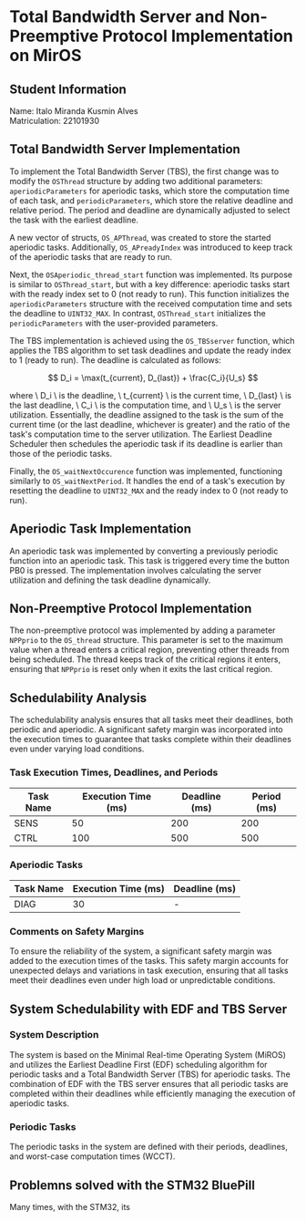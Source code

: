 # Total Bandwidth Server and Non-Preemptive Protocol Implementation on MirOS

## Student Information

Name: Italo Miranda Kusmin Alves  
Matriculation: 22101930

## Total Bandwidth Server Implementation

To implement the Total Bandwidth Server (TBS), the first change was to modify the `OSThread` structure by adding two additional parameters: `aperiodicParameters` for aperiodic tasks, which store the computation time of each task, and `periodicParameters`, which store the relative deadline and relative period. The period and deadline are dynamically adjusted to select the task with the earliest deadline.

A new vector of structs, `OS_APThread`, was created to store the started aperiodic tasks. Additionally, `OS_APreadyIndex` was introduced to keep track of the aperiodic tasks that are ready to run.

Next, the `OSAperiodic_thread_start` function was implemented. Its purpose is similar to `OSThread_start`, but with a key difference: aperiodic tasks start with the ready index set to 0 (not ready to run). This function initializes the `aperiodicParameters` structure with the received computation time and sets the deadline to `UINT32_MAX`. In contrast, `OSThread_start` initializes the `periodicParameters` with the user-provided parameters.

The TBS implementation is achieved using the `OS_TBSserver` function, which applies the TBS algorithm to set task deadlines and update the ready index to 1 (ready to run). The deadline is calculated as follows:

$$
D_i = \max(t_{current}, D_{last}) + \frac{C_i}{U_s}
$$

where \ D_i \ is the deadline, \ t_{current} \ is the current time, \ D_{last} \ is the last deadline, \ C_i \ is the computation time, and \ U_s \ is the server utilization. Essentially, the deadline assigned to the task is the sum of the current time (or the last deadline, whichever is greater) and the ratio of the task's computation time to the server utilization. The Earliest Deadline Scheduler then schedules the aperiodic task if its deadline is earlier than those of the periodic tasks.

Finally, the `OS_waitNextOccurence` function was implemented, functioning similarly to `OS_waitNextPeriod`. It handles the end of a task's execution by resetting the deadline to `UINT32_MAX` and the ready index to 0 (not ready to run).


## Aperiodic Task Implementation

An aperiodic task was implemented by converting a previously periodic function into an aperiodic task. This task is triggered every time the button PB0 is pressed. The implementation involves calculating the server utilization and defining the task deadline dynamically.

## Non-Preemptive Protocol Implementation

The non-preemptive protocol was implemented by adding a parameter `NPPprio` to the `OS_thread` structure. This parameter is set to the maximum value when a thread enters a critical region, preventing other threads from being scheduled. The thread keeps track of the critical regions it enters, ensuring that `NPPprio` is reset only when it exits the last critical region.

## Schedulability Analysis

The schedulability analysis ensures that all tasks meet their deadlines, both periodic and aperiodic. A significant safety margin was incorporated into the execution times to guarantee that tasks complete within their deadlines even under varying load conditions.

### Task Execution Times, Deadlines, and Periods

| Task Name     | Execution Time (ms) | Deadline (ms) | Period (ms) |
|---------------|----------------------|---------------|-------------|
| SENS          | 50                   | 200           | 200         |
| CTRL          | 100                  | 500           | 500         |

### Aperiodic Tasks

| Task Name       | Execution Time (ms) | Deadline (ms) |
|-----------------|----------------------|---------------|
| DIAG          | 30                   | -             | -           |

### Comments on Safety Margins

To ensure the reliability of the system, a significant safety margin was added to the execution times of the tasks. This safety margin accounts for unexpected delays and variations in task execution, ensuring that all tasks meet their deadlines even under high load or unpredictable conditions.

## System Schedulability with EDF and TBS Server

### System Description

The system is based on the Minimal Real-time Operating System (MiROS) and utilizes the Earliest Deadline First (EDF) scheduling algorithm for periodic tasks and a Total Bandwidth Server (TBS) for aperiodic tasks. The combination of EDF with the TBS server ensures that all periodic tasks are completed within their deadlines while efficiently managing the execution of aperiodic tasks.

### Periodic Tasks

The periodic tasks in the system are defined with their periods, deadlines, and worst-case computation times (WCCT).

## Problemns solved with the STM32 BluePill

Many times, with the STM32, its   
